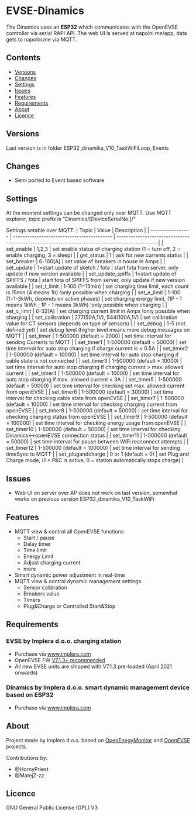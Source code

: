 # EVSE-Dinamics



The Dinamics uses an **ESP32** which communicates with the OpenEVSE controller via serial RAPI API. The web UI is served at napolni.me/app, data gets to napolni.me via MQTT.


## Contents

<!-- toc -->
- [Versions](#versions)
- [Changes](#changes)
- [Settings](#settings)
- [Issues](#issues)
- [Features](#features)
- [Requirements](#requirements)
- [About](#about)
- [Licence](#licence)

<!-- tocstop -->


## Versions

Last version is in folder ESP32_dinamika_V10_TaskWiFiLoop_Events


## Changes

- Semi ported to Event based software

## Settings

At the moment settings can be changed only over MQTT. Use MQTT explorer, topic prefix is "Dinamics/[DeviceSerialNo.]/"

Settings setable over MQTT:
|       Topic       |                    Value                   |                                          Description                                            |
| ----------------- | ------------------------------------------ | ----------------------------------------------------------------------------------------------- |
| set_enable        | 1,2,3                                      | set enable status of charging station (1 = turn off, 2 = enable charging, 3 = sleep)             |
| get_status        | 1                                          | ask for new currents status                                                                     |
| set_breaker       | 6-100[A]                                   | set value of breakers in house in Amps                                                          |
| set_update        | 1=start update of sketch / fota            | start fota from server, only update if new version available                                    |
| set_update_spiffs | 1=start update of SPIFFS / fota            | start fota of SPIFFS from server, only update if new version available                          |
| set_t_limit       | 1-100 (1=15min)                            | set charging time limit, each count is 15min (4 means 1h) !only possible when charging          |
| set_e_limit       | 1-100 (1=1-3kWh, depends on active phases) | set charging energy limit, (1P - 1 means 1kWh ; 1P - 1 means 3kWh) !only possible when charging |
| set_c_limit       | 6-32[A]                                    | set charging current limit in Amps  !only possible when charging                                |
| set_calibration   | 277(50A,1V), 544(100A,1V)                  | set calibration value for CT sensors (depends on type of sensors)                               |
| set_debug         | 1-5 (not defined yet)                      | set debug level (higher level means more debug messages on MQTT                                 |
| set_timer         | 1-500000 (default = 2000)                  | set time interval for sending Currents to MQTT                                                  |
| set_timer1        | 1-500000 (default = 50000)                 | set time interval for auto stop charging if charge current is < 0.5A                            |
| set_timer2        | 1-500000 (default = 10000)                 | set time interval for auto stop charging if cable state is not connected                        |
| set_timer3        | 1-500000 (default = 10000)                 | set time interval for auto stop charging if charging current > max. allowed current             |
| set_timer4        | 1-500000 (default = 10000)                 | set time interval for auto stop charging if max. allowed current < 3A                           |
| set_timer5        | 1-500000 (default = 50000)                 | set time interval for checking set max. allowed current from openEVSE                           |
| set_timer6        | 1-500000 (default = 30000)                 | set time interval for checking cable state from openEVSE                                        |
| set_timer7        | 1-500000 (default = 10000)                 | set time interval for checking charging current from openEVSE                                   |
| set_timer8        | 1-500000 (default = 50000)                 | set time interval for checking charging status from openEVSE                                    |
| set_timer9        | 1-500000 (default = 100000)                | set time interval for checking energy usage from openEVSE                                       |
| set_timer10       | 1-500000 (default = 50000)                 | set time interval for checking Dinamics<->openEVSE connection status                            |
| set_timer11       | 1-500000 (default = 50000)                 | set time interval for pause between WiFi recconnect attempts                                    |
| set_timer12       | 1-500000 (default = 100000)                | set time interval for sending timeSync to MQTT                                                  |
| set_plugandcharge | 0 or 1 (default = 0)                       | set Plug and Charge mode, (1 = P&C is active, 0 = station automatically stops charge)            |

## Issues

- Web UI on server over AP does not work on last version, somewhat works on previous version ESP32_dinamika_V10_TaskWiFi


## Features

- MQTT view & control all OpenEVSE functions
  - Start / pause
  - Delay timer
  - Time limit
  - Energy Limit
  - Adjust charging current
  - more
- Smart dynamic power adjustment in real-time
- MQTT view & control dynamic management settings
  - Sensor calibration
  - Breakers value
  - Timers
  - Plug&Charge or Controlled Start&Stop


## Requirements

### EVSE by Implera d.o.o. charging station

- Purchase via www.implera.com
- OpenEVSE FW [V7.1.3+ recommended](https://github.com/OpenEVSE/open_evse/releases)
- All new EVSE units are shipped with V7.1.3 pre-loaded (April 2021 onwards)

### Dinamics by Implera d.o.o. smart dynamic management device based on ESP32
- Purchase via www.implera.com

## About

Project made by Implera d.o.o. based on [OpenEnegyMonitor](http://openenergymonitor.org) and [OpenEVSE](https://openevse.com) projects.

Contributions by:

- @HornyPriest
- @MatejZ-zz


## Licence

GNU General Public License (GPL) V3